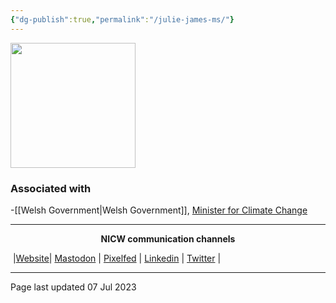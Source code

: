 ```yaml
---
{"dg-publish":true,"permalink":"/julie-james-ms/"}
---
```



<img src="https://www.gov.wales/sites/default/files/styles/photo_large/public/key-people/2021-julie-james.jpg" height="200">

### Associated with
-[[Welsh Government\|Welsh Government]], [Minister for Climate Change](https://www.gov.wales/julie-james-ms)


***
<p style="text-align: center;font-weight:bold";>NICW communication channels</p>

󠁧 |[Website](https://nationalinfrastructurecommission.wales)| [Mastodon](https://toot.wales/@NICW) | [Pixelfed](https://pix.toot.wales/NICW) | [Linkedin](https://www.linkedin.com/company/26268509/) | [Twitter](https://twitter.com/InfraCommCymru) |
***
Page last updated 07 Jul 2023